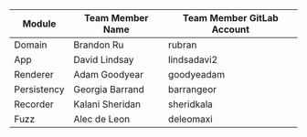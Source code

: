 | Module      | Team Member Name | Team Member GitLab Account |
|-------------|------------------|----------------------------|
| Domain      | Brandon Ru       | rubran                     |
| App         | David Lindsay    | lindsadavi2                |
| Renderer    | Adam Goodyear    | goodyeadam                 |
| Persistency | Georgia Barrand  | barrangeor                 |
| Recorder    | Kalani Sheridan  | sheridkala                 |
| Fuzz        | Alec de Leon     | deleomaxi                  |